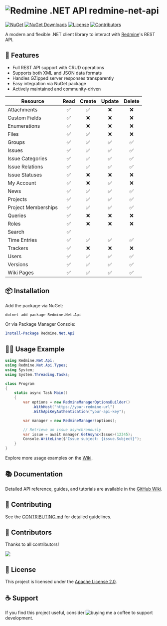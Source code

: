 # ![Redmine .NET API](https://raw.githubusercontent.com/zapadi/redmine-net-api/master/logo.png) redmine-net-api

[![NuGet](https://img.shields.io/nuget/v/redmine-api.svg)](https://www.nuget.org/packages/redmine-api) 
[![NuGet Downloads](https://img.shields.io/nuget/dt/redmine-api)](https://www.nuget.org/packages/redmine-api) 
[![License](https://img.shields.io/github/license/zapadi/redmine-net-api)](LICENSE)
[![Contributors](https://img.shields.io/github/contributors/zapadi/redmine-net-api)](https://github.com/zapadi/redmine-net-api/graphs/contributors)


A modern and flexible .NET client library to interact with [Redmine](https://www.redmine.org)'s REST API.


## 🚀 Features

- Full REST API support with CRUD operations
- Supports both XML and JSON data formats
- Handles GZipped server responses transparently
- Easy integration via NuGet package
- Actively maintained and community-driven

| Resource             | Read | Create | Update | Delete |
|----------------------|:----:|:------:|:------:|:------:|
| Attachments          | ✅   | ✅     | ❌     | ❌     |
| Custom Fields        | ✅   | ❌     | ❌     | ❌     |
| Enumerations         | ✅   | ❌     | ❌     | ❌     |
| Files                | ✅   | ✅     | ❌     | ❌     |
| Groups               | ✅   | ✅     | ✅     | ✅     |
| Issues               | ✅   | ✅     | ✅     | ✅     |
| Issue Categories     | ✅   | ✅     | ✅     | ✅     |
| Issue Relations      | ✅   | ✅     | ✅     | ✅     |
| Issue Statuses       | ✅   | ❌     | ❌     | ❌     |
| My Account           | ✅   | ❌     | ✅     | ❌     |
| News                 | ✅   | ✅     | ✅     | ✅     |
| Projects             | ✅   | ✅     | ✅     | ✅     |
| Project Memberships  | ✅   | ✅     | ✅     | ✅     |
| Queries              | ✅   | ❌     | ❌     | ❌     |
| Roles                | ✅   | ❌     | ❌     | ❌     |
| Search               | ✅   |        |        |        |
| Time Entries         | ✅   | ✅     | ✅     | ✅     |
| Trackers             | ✅   | ❌     | ❌     | ❌     |
| Users                | ✅   | ✅     | ✅     | ✅     |
| Versions             | ✅   | ✅     | ✅     | ✅     |
| Wiki Pages           | ✅   | ✅     | ✅     | ✅     |


## 📦 Installation

Add the package via NuGet:

```bash
dotnet add package Redmine.Net.Api
```

Or via Package Manager Console:

```powershell
Install-Package Redmine.Net.Api
```


## 🧑‍💻 Usage Example

```csharp
using Redmine.Net.Api;
using Redmine.Net.Api.Types;
using System;
using System.Threading.Tasks;

class Program
{
    static async Task Main()
    {
        var options = new RedmineManagerOptionsBuilder()
            .WithHost("https://your-redmine-url")
            .WithApiKeyAuthentication("your-api-key");

        var manager = new RedmineManager(options);

        // Retrieve an issue asynchronously
        var issue = await manager.GetAsync<Issue>(12345);
        Console.WriteLine($"Issue subject: {issue.Subject}");
    }
}
```
Explore more usage examples on the [Wiki](https://github.com/zapadi/redmine-net-api/wiki).


## 📚 Documentation

Detailed API reference, guides, and tutorials are available in the [GitHub Wiki](https://github.com/zapadi/redmine-net-api/wiki).


## 🙌 Contributing

See the [CONTRIBUTING.md](CONTRIBUTING.md) for detailed guidelines.


## 🤝 Contributors

Thanks to all contributors!

<a href="https://github.com/zapadi/redmine-net-api/graphs/contributors">
  <img src="https://contrib.rocks/image?repo=zapadi/redmine-net-api" />
</a>


## 📝 License

This project is licensed under the [Apache License 2.0](LICENSE).


## ☕ Support

If you find this project useful, consider ![[buying me a coffee](https://cdn.buymeacoffee.com/buttons/lato-yellow.png)](https://www.buymeacoffee.com/vXCNnz9) to support development.

